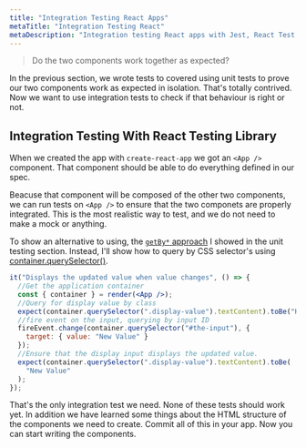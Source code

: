 ```yaml
---
title: "Integration Testing React Apps"
metaTitle: "Integration Testing React"
metaDescription: "Integration testing React apps with Jest, React Test Renderer and React Testing Library"
---
```


> Do the two components work together as expected?

In the previous section, we wrote tests to covered using unit tests to prove our two components work as expected in isolation. That's totally contrived. Now we want to use integration tests to check if that behaviour is right or not.

## Integration Testing With React Testing Library

When we created the app with `create-react-app` we got an `<App />` component. That component should be able to do everything defined in our spec.

Beacuse that component will be composed of the other two components, we can run tests on `<App />` to ensure that the two componets are properly integrated. This is the most realistic way to test, and we do not need to make a mock or anything.

To show an alternative to using, the [`getBy*` approach](https://testing-library.com/docs/dom-testing-library/api-queries#getby) I showed in the unit testing section. Instead, I'll show how to query by CSS selector's using [container.querySelector()](https://testing-library.com/docs/angular-testing-library/api#container).

```jsx
it("Displays the updated value when value changes", () => {
  //Get the application container
  const { container } = render(<App />);
  //Query for display value by class
  expect(container.querySelector(".display-value").textContent).toBe("Hi Roy");
  //fire event on the input, querying by input ID
  fireEvent.change(container.querySelector("#the-input"), {
    target: { value: "New Value" }
  });
  //Ensure that the display input displays the updated value.
  expect(container.querySelector(".display-value").textContent).toBe(
    "New Value"
  );
});
```

That's the only integration test we need. None of these tests should work yet. In addition we have learned some things about the HTML structure of the components we need to create. Commit all of this in your app. Now you can start writing the components.
